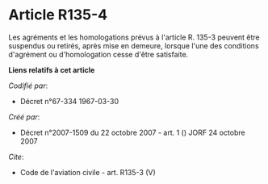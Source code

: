 # Article R135-4

Les agréments et les homologations prévus à l'article R. 135-3 peuvent être suspendus ou retirés, après mise en demeure,
lorsque l'une des conditions d'agrément ou d'homologation cesse d'être satisfaite.

**Liens relatifs à cet article**

_Codifié par_:

  - Décret n°67-334 1967-03-30

_Créé par_:

  - Décret n°2007-1509 du 22 octobre 2007 - art. 1 () JORF 24 octobre 2007

_Cite_:

  - Code de l'aviation civile - art. R135-3 (V)

